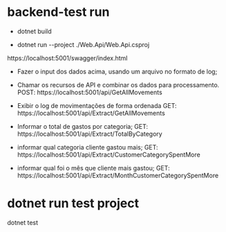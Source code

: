 # backend-test run

- dotnet build

- dotnet run --project ./Web.Api/Web.Api.csproj

https://localhost:5001/swagger/index.html

- Fazer o input dos dados acima, usando um arquivo no formato de log;
- Chamar os recursos de API e combinar os dados para processamento.
POST: https://localhost:5001/api/GetAllMovements

- Exibir o log de movimentações de forma ordenada
GET: https://localhost:5001/api/Extract/GetAllMovements

- Informar o total de gastos por categoria;
GET: https://localhost:5001/api/Extract/TotalByCategory

- informar qual categoria cliente gastou mais;
GET: https://localhost:5001/api/Extract/CustomerCategorySpentMore

- informar qual foi o mês que cliente mais gastou;
GET: https://localhost:5001/api/Extract/MonthCustomerCategorySpentMore

# dotnet run test project
dotnet test